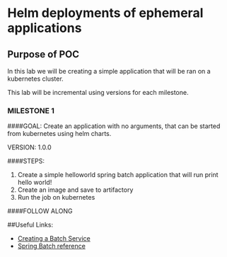 # Helm deployments of ephemeral applications

## Purpose of POC

In this lab we will be creating a simple application that will be ran on a kubernetes cluster.

This lab will be incremental using versions for each milestone.

### MILESTONE 1

####GOAL:
Create an application with no arguments, that can be started from kubernetes using helm charts.

VERSION: 1.0.0

####STEPS:
1. Create a simple helloworld spring batch application that will run print hello world!
2. Create an image and save to artifactory
3. Run the job on kubernetes

####FOLLOW ALONG

##Useful Links:
* [Creating a Batch Service](https://spring.io/guides/gs/batch-processing/)
* [Spring Batch reference](https://docs.spring.io/spring-batch/docs/current/reference/html/)


